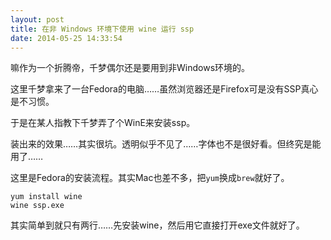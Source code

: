 ```yaml
---
layout: post
title: 在非 Windows 环境下使用 wine 运行 ssp
date: 2014-05-25 14:33:54
---
```


嘛作为一个折腾帝，千梦偶尔还是要用到非Windows环境的。

这里千梦拿来了一台Fedora的电脑……虽然浏览器还是Firefox可是没有SSP真心是不习惯。

于是在某人指教下千梦弄了个WinE来安装ssp。

装出来的效果……其实很坑。透明似乎不见了……字体也不是很好看。但终究是能用了……

这里是Fedora的安装流程。其实Mac也差不多，把`yum`换成`brew`就好了。

```shell
yum install wine
wine ssp.exe
```

其实简单到就只有两行……先安装wine，然后用它直接打开exe文件就好了。